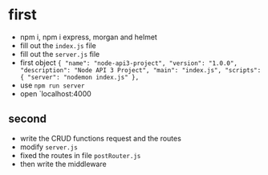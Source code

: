 # first
- npm i, npm i express, morgan and helmet
- fill out the `index.js` file
- fill out the `server.js` file
- first object 
`{
  "name": "node-api3-project",
  "version": "1.0.0",
  "description": "Node API 3 Project",
  "main": "index.js",
  "scripts": {
    "server": "nodemon index.js"
  },`
- use `npm run server`
- open `localhost:4000

## second
- write the CRUD functions request and the routes
- modify `server.js`
- fixed the routes in file `postRouter.js`
- then write the middleware